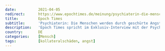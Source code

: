 ```yaml
---
date:          2021-04-05
redirect:      https://www.epochtimes.de/meinung/psychiaterin-die-menschen-werden-durch-geschuerte-angst-in-eine-hilflose-opferposition-gebracht-a3485081.html
title:         Epoch Times
subtitle:      'Psychiaterin: Die Menschen werden durch geschürte Angst in eine hilflose Opferposition gebracht'
description:   'Epoch Times spricht im Exklusiv-Interview mit der Psychiaterin Dr. Emilie Frigowitsch über das Thema Angst und das daraus resultierende Phänomen der gesellschaftlichen Spaltung. Die Ärztin gibt einen Einblick in den innerpsychischen Prozess der Gesellschaft, des Individuums, das Zurückfallen in eine hilflose Kind-Position jedes Einzelnen und wie es zu den Aggressionen und Konflikten kommt, die die Gesellschaft schwächen. Der mutige Blick nach Innen und eine Konfrontation mit der eigenen Angst wäre ein Weg raus aus der Opfermentalität und ein gesunder Schritt in Richtung Autonomie.'
country:       DE
categories:    [Mensch]
tags:          [kollateralschäden, angst]
---
```


